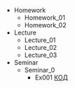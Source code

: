 - Homework
    - Homework_01
    - Homework_02
- Lecture
    - Lecture_01
    - Lecture_02
    - Lecture_03
- Seminar
    - Seminar_0
        - Ex001 [КОД](sdsd)